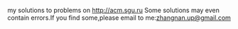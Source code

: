 my solutions to problems on http://acm.sgu.ru
Some solutions may even contain errors.If you find some,please email to me:zhangnan.up@gmail.com
